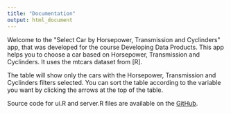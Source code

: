 ```yaml
---
title: "Documentation"
output: html_document
---
```


Welcome to the "Select Car by Horsepower, Transmission and Cyclinders" app, that was developed for the course Developing Data Products. This app helps you to choose a car based on Horsepower, Transmission and Cyclinders. It uses the mtcars dataset from [R].

The table will show only the cars with the Horsepower, Transmission and Cyclinders filters selected. You can sort the table according to the variable you want by clicking the arrows at the top of the table.

Source code for ui.R and server.R files are available on the [GitHub](https://github.com/ashtalks/dataproduct).